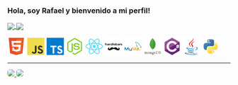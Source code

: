### Hola, soy Rafael y bienvenido a mi perfil!

<div>
    <a href="https://github.com/GalassoX">
        <img align="center" height="180em" src="https://github-readme-stats.vercel.app/api?username=galassox&show_icons=true&theme=dark&include_all_commits=true&count_private=true" />
    </a>
    <a href="https://github.com/GalassoX">
        <img align="center" height="160em" src="https://github-readme-stats.vercel.app/api/top-langs/?username=galassox&theme=dark" />
    </a>
</div>
<br>
<div style="display: inline_block">
    <img height="40" width="40" src="https://raw.githubusercontent.com/devicons/devicon/2ae2a900d2f041da66e950e4d48052658d850630/icons/html5/html5-original.svg" />
    <img height="40" width="40" src="https://raw.githubusercontent.com/devicons/devicon/2ae2a900d2f041da66e950e4d48052658d850630/icons/javascript/javascript-original.svg" />
    <img height="40" width="40" src="https://raw.githubusercontent.com/devicons/devicon/2ae2a900d2f041da66e950e4d48052658d850630/icons/typescript/typescript-original.svg" />
    <img height="40" width="40" src="https://raw.githubusercontent.com/devicons/devicon/2ae2a900d2f041da66e950e4d48052658d850630/icons/nodejs/nodejs-original.svg" />
    <img height="40" width="40" src="https://raw.githubusercontent.com/devicons/devicon/2ae2a900d2f041da66e950e4d48052658d850630/icons/react/react-original.svg" />
    <img height="40" width="40" src="https://raw.githubusercontent.com/devicons/devicon/2ae2a900d2f041da66e950e4d48052658d850630/icons/handlebars/handlebars-original-wordmark.svg" />
    <img height="40" width="40" src="https://raw.githubusercontent.com/devicons/devicon/2ae2a900d2f041da66e950e4d48052658d850630/icons/mysql/mysql-original-wordmark.svg" />
    <img height="40" width="40" src="https://raw.githubusercontent.com/devicons/devicon/2ae2a900d2f041da66e950e4d48052658d850630/icons/mongodb/mongodb-original-wordmark.svg" />
    <img height="40" width="40" src="https://raw.githubusercontent.com/devicons/devicon/2ae2a900d2f041da66e950e4d48052658d850630/icons/csharp/csharp-original.svg" />
    <img height="40" width="40" src="https://raw.githubusercontent.com/devicons/devicon/2ae2a900d2f041da66e950e4d48052658d850630/icons/java/java-original.svg" />
    <img height="40" width="40" src="https://raw.githubusercontent.com/devicons/devicon/2ae2a900d2f041da66e950e4d48052658d850630/icons/python/python-original.svg" />
</div>

---

<div>
    <a href="mailto:rafaelmarrugo28@gmail.com">
        <img style="border-radius: 5px" src="https://img.shields.io/badge/Gmail-D14836?style=for-the-badge&logo=gmail&logoColor=white" />
    </a>
    <a href="https://twitch.tv/galassox" target="_blank">
        <img style="border-radius: 5px" src="https://img.shields.io/badge/Twitch-9146FF?style=for-the-badge&logo=twitch&logoColor=white" />
    </a>
</div>

<!--<div>
    <a href="https://github.com/GalassoX/samplog-sql">
    <img align="center" src="https://github-readme-stats.vercel.app/api/pin/?username=galassox&repo=samplog-sql&theme=dark" />
    </a>
</div>-->
